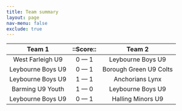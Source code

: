 ```yaml
---
title: Team summary
layout: page
nav-menu: false
exclude: true
---
```




|      Team 1       |  ::Score::  |         Team 2         |
|:-----------------:|:-----------:|:----------------------:|
| West Farleigh U9  | 0 &mdash; 1 |   Leybourne Boys U9    |
| Leybourne Boys U9 | 0 &mdash; 1 | Borough Green U9 Colts |
| Leybourne Boys U9 | 1 &mdash; 1 |    Anchorians Lynx     |
| Barming U9 Youth  | 1 &mdash; 0 |   Leybourne Boys U9    |
| Leybourne Boys U9 | 0 &mdash; 1 |   Halling Minors U9    |

 <br /><br /><br />